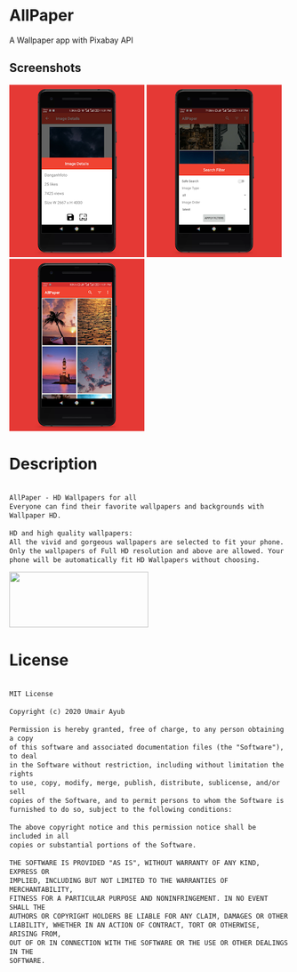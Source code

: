 
# AllPaper
A Wallpaper app with Pixabay API



## Screenshots
![Example screenshot 1](./screenshots/screenshot03.png)
![Example screenshot 2](./screenshots/screenshot02.png)
![Example screenshot 3](./screenshots/screenshot01.png)

# Description
```

AllPaper - HD Wallpapers for all
Everyone can find their favorite wallpapers and backgrounds with Wallpaper HD.

HD and high quality wallpapers:
All the vivid and gorgeous wallpapers are selected to fit your phone. Only the wallpapers of Full HD resolution and above are allowed. Your phone will be automatically fit HD Wallpapers without choosing.

```



[<img src="https://play.google.com/intl/en_us/badges/static/images/badges/en_badge_web_generic.png" width="250px" height="100px">](https://play.google.com/store/apps/details?id=codes.umair.wallbox)


# License
```

MIT License

Copyright (c) 2020 Umair Ayub

Permission is hereby granted, free of charge, to any person obtaining a copy
of this software and associated documentation files (the "Software"), to deal
in the Software without restriction, including without limitation the rights
to use, copy, modify, merge, publish, distribute, sublicense, and/or sell
copies of the Software, and to permit persons to whom the Software is
furnished to do so, subject to the following conditions:

The above copyright notice and this permission notice shall be included in all
copies or substantial portions of the Software.

THE SOFTWARE IS PROVIDED "AS IS", WITHOUT WARRANTY OF ANY KIND, EXPRESS OR
IMPLIED, INCLUDING BUT NOT LIMITED TO THE WARRANTIES OF MERCHANTABILITY,
FITNESS FOR A PARTICULAR PURPOSE AND NONINFRINGEMENT. IN NO EVENT SHALL THE
AUTHORS OR COPYRIGHT HOLDERS BE LIABLE FOR ANY CLAIM, DAMAGES OR OTHER
LIABILITY, WHETHER IN AN ACTION OF CONTRACT, TORT OR OTHERWISE, ARISING FROM,
OUT OF OR IN CONNECTION WITH THE SOFTWARE OR THE USE OR OTHER DEALINGS IN THE
SOFTWARE.

```
